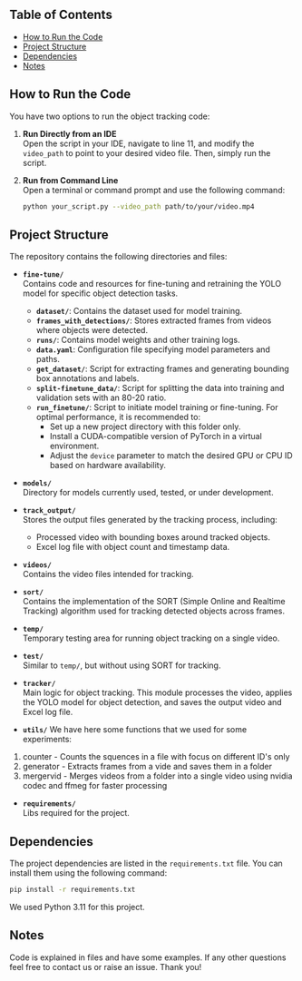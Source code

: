 ## Table of Contents
- [How to Run the Code](#how-to-run-the-code)
- [Project Structure](#project-structure)
- [Dependencies](#dependencies)
- [Notes](#notes)

## How to Run the Code

You have two options to run the object tracking code:

1. **Run Directly from an IDE**  
   Open the script in your IDE, navigate to line 11, and modify the `video_path` to point to your desired video file. Then, simply run the script.

2. **Run from Command Line**  
   Open a terminal or command prompt and use the following command:
   ```bash
   python your_script.py --video_path path/to/your/video.mp4

## Project Structure

The repository contains the following directories and files:

- **`fine-tune/`**  
  Contains code and resources for fine-tuning and retraining the YOLO model for specific object detection tasks.
  - **`dataset/`**: Contains the dataset used for model training.
  - **`frames_with_detections/`**: Stores extracted frames from videos where objects were detected.
  - **`runs/`**: Contains model weights and other training logs.
  - **`data.yaml`**: Configuration file specifying model parameters and paths.
  - **`get_dataset/`**: Script for extracting frames and generating bounding box annotations and labels.
  - **`split-finetune_data/`**: Script for splitting the data into training and validation sets with an 80-20 ratio.
  - **`run_finetune/`**: Script to initiate model training or fine-tuning. For optimal performance, it is recommended to:
    - Set up a new project directory with this folder only.
    - Install a CUDA-compatible version of PyTorch in a virtual environment.
    - Adjust the `device` parameter to match the desired GPU or CPU ID based on hardware availability.

- **`models/`**  
  Directory for models currently used, tested, or under development.

- **`track_output/`**  
  Stores the output files generated by the tracking process, including:
  - Processed video with bounding boxes around tracked objects.
  - Excel log file with object count and timestamp data.

- **`videos/`**  
  Contains the video files intended for tracking.

- **`sort/`**  
  Contains the implementation of the SORT (Simple Online and Realtime Tracking) algorithm used for tracking detected objects across frames.

- **`temp/`**  
  Temporary testing area for running object tracking on a single video.

- **`test/`**  
  Similar to `temp/`, but without using SORT for tracking.

- **`tracker/`**  
  Main logic for object tracking. This module processes the video, applies the YOLO model for object detection, and saves the output video and Excel log file.

- **`utils/`**
  We have here some functions that we used for some experiments:
1. counter - Counts the squences in a file with focus on different ID's only
2. generator - Extracts frames from a vide and saves them in a folder
3. mergervid - Merges videos from a folder into a single video using nvidia codec and ffmeg for faster processing


- **`requirements/`**  
  Libs required for the project.

## Dependencies

The project dependencies are listed in the `requirements.txt` file. You can install them using the following command:

```bash
pip install -r requirements.txt
```
We used Python 3.11 for this project.

## Notes
Code is explained in files and have some examples. If any other questions feel free to contact us or raise an issue. Thank you!